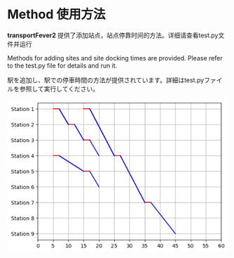# Method 使用方法
**transportFever2**
提供了添加站点，站点停靠时间的方法。详细请查看test.py文件并运行

Methods for adding sites and site docking times are provided. Please refer to the test.py file for details and run it.

駅を追加し、駅での停車時間の方法が提供されています。詳細はtest.pyファイルを参照して実行してください。

![image](./example.png)

